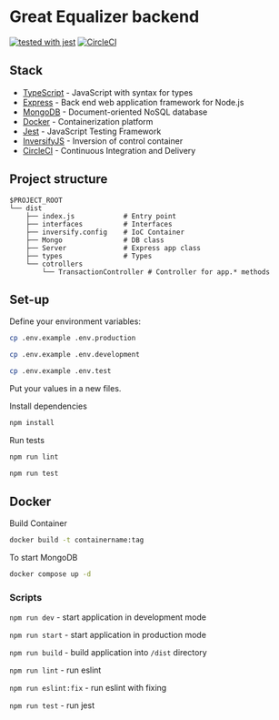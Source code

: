 # Great Equalizer backend

[![tested with jest](https://img.shields.io/badge/tested_with-jest-99424f.svg)](https://github.com/facebook/jest)
[![CircleCI](https://circleci.com/gh/Team-number-7/great-equalizer-backend/tree/main.svg?style=svg)](https://circleci.com/gh/Team-number-7/great-equalizer-backend/tree/main)

## Stack

- [TypeScript](https://www.typescriptlang.org/) - JavaScript with syntax for types
- [Express](https://expressjs.com/) - Back end web application framework for Node.js
- [MongoDB](https://www.mongodb.com/) - Document-oriented NoSQL database
- [Docker](https://www.docker.com/) - Containerization platform
- [Jest](https://jestjs.io/) - JavaScript Testing Framework
- [InversifyJS](https://inversify.io/) - Inversion of control container
- [CircleCI](https://circleci.com/) - Continuous Integration and Delivery

## Project structure

```
$PROJECT_ROOT
└── dist
    ├── index.js            # Entry point
    ├── interfaces          # Interfaces
    ├── inversify.config    # IoC Container
    ├── Mongo               # DB class
    ├── Server              # Express app class
    ├── types               # Types
    └── cotrollers    
        └── TransactionController # Controller for app.* methods
```

## Set-up

Define your environment variables:
```bash
cp .env.example .env.production 
```

```bash
cp .env.example .env.development
```

```bash
cp .env.example .env.test
```
Put your values in a new files.

Install dependencies

```bash
npm install 
```

Run tests

```bash
npm run lint
```

```bash
npm run test
```

## Docker

Build Container

```bash
docker build -t containername:tag
```

To start MongoDB  

```bash
docker compose up -d
```


### Scripts

``npm run dev`` - start application in development mode

``npm run start`` - start application in production mode

``npm run build`` - build application into `/dist` directory

``npm run lint`` - run eslint

``npm run eslint:fix`` - run eslint with fixing

``npm run test`` - run jest


